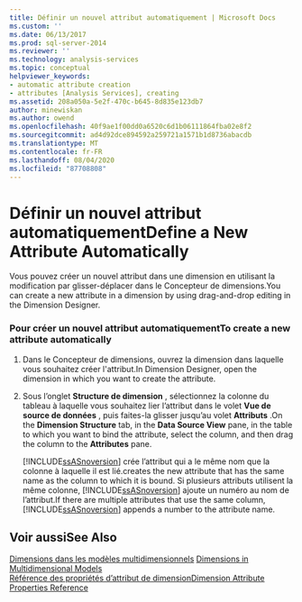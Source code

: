 ```yaml
---
title: Définir un nouvel attribut automatiquement | Microsoft Docs
ms.custom: ''
ms.date: 06/13/2017
ms.prod: sql-server-2014
ms.reviewer: ''
ms.technology: analysis-services
ms.topic: conceptual
helpviewer_keywords:
- automatic attribute creation
- attributes [Analysis Services], creating
ms.assetid: 208a050a-5e2f-470c-b645-8d835e123db7
author: minewiskan
ms.author: owend
ms.openlocfilehash: 40f9ae1f00dd0a6520c6d1b06111864fba02e8f2
ms.sourcegitcommit: ad4d92dce894592a259721a1571b1d8736abacdb
ms.translationtype: MT
ms.contentlocale: fr-FR
ms.lasthandoff: 08/04/2020
ms.locfileid: "87708808"
---
```

# <a name="define-a-new-attribute-automatically"></a><span data-ttu-id="eeb85-102">Définir un nouvel attribut automatiquement</span><span class="sxs-lookup"><span data-stu-id="eeb85-102">Define a New Attribute Automatically</span></span>
  <span data-ttu-id="eeb85-103">Vous pouvez créer un nouvel attribut dans une dimension en utilisant la modification par glisser-déplacer dans le Concepteur de dimensions.</span><span class="sxs-lookup"><span data-stu-id="eeb85-103">You can create a new attribute in a dimension by using drag-and-drop editing in the Dimension Designer.</span></span>  
  
### <a name="to-create-a-new-attribute-automatically"></a><span data-ttu-id="eeb85-104">Pour créer un nouvel attribut automatiquement</span><span class="sxs-lookup"><span data-stu-id="eeb85-104">To create a new attribute automatically</span></span>  
  
1.  <span data-ttu-id="eeb85-105">Dans le Concepteur de dimensions, ouvrez la dimension dans laquelle vous souhaitez créer l'attribut.</span><span class="sxs-lookup"><span data-stu-id="eeb85-105">In Dimension Designer, open the dimension in which you want to create the attribute.</span></span>  
  
2.  <span data-ttu-id="eeb85-106">Sous l’onglet **Structure de dimension** , sélectionnez la colonne du tableau à laquelle vous souhaitez lier l’attribut dans le volet **Vue de source de données** , puis faites-la glisser jusqu’au volet **Attributs** .</span><span class="sxs-lookup"><span data-stu-id="eeb85-106">On the **Dimension Structure** tab, in the **Data Source View** pane, in the table to which you want to bind the attribute, select the column, and then drag the column to the **Attributes** pane.</span></span>  
  
     [!INCLUDE[ssASnoversion](../../includes/ssasnoversion-md.md)] <span data-ttu-id="eeb85-107">crée l’attribut qui a le même nom que la colonne à laquelle il est lié.</span><span class="sxs-lookup"><span data-stu-id="eeb85-107">creates the new attribute that has the same name as the column to which it is bound.</span></span> <span data-ttu-id="eeb85-108">Si plusieurs attributs utilisent la même colonne, [!INCLUDE[ssASnoversion](../../includes/ssasnoversion-md.md)] ajoute un numéro au nom de l’attribut.</span><span class="sxs-lookup"><span data-stu-id="eeb85-108">If there are multiple attributes that use the same column, [!INCLUDE[ssASnoversion](../../includes/ssasnoversion-md.md)] appends a number to the attribute name.</span></span>  
  
## <a name="see-also"></a><span data-ttu-id="eeb85-109">Voir aussi</span><span class="sxs-lookup"><span data-stu-id="eeb85-109">See Also</span></span>  
 <span data-ttu-id="eeb85-110">[Dimensions dans les modèles multidimensionnels](dimensions-in-multidimensional-models.md) </span><span class="sxs-lookup"><span data-stu-id="eeb85-110">[Dimensions in Multidimensional Models](dimensions-in-multidimensional-models.md) </span></span>  
 [<span data-ttu-id="eeb85-111">Référence des propriétés d’attribut de dimension</span><span class="sxs-lookup"><span data-stu-id="eeb85-111">Dimension Attribute Properties Reference</span></span>](dimension-attribute-properties-reference.md)  
  
  
